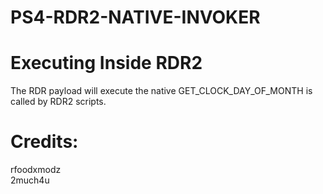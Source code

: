 # PS4-RDR2-NATIVE-INVOKER

# Executing Inside RDR2
The RDR payload will execute the native GET_CLOCK_DAY_OF_MONTH is called by RDR2 scripts.



# Credits:
rfoodxmodz<br>
2much4u
